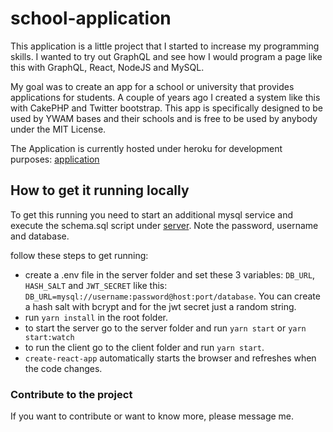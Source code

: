 ﻿# school-application

This application is a little project that I started to increase my programming skills. I wanted to try out GraphQL and see how I would program a page like this with GraphQL, React, NodeJS and MySQL.

My goal was to create an app for a school or university that provides applications for students. A couple of years ago I created a system like this with CakePHP and Twitter bootstrap. This app is specifically designed to be used by YWAM bases and their schools and is free to be used by anybody under the MIT License.

The Application is currently hosted under heroku for development purposes: [application](http://school-application-development.herokuapp.com/)

## How to get it running locally

To get this running you need to start an additional mysql service and execute the schema.sql script under [server](./server/schema.sql). Note the password, username and database.

follow these steps to get running:

- create a .env file in the server folder and set these 3 variables: `DB_URL`, `HASH_SALT` and `JWT_SECRET` like this: `DB_URL=mysql://username:password@host:port/database`. You can create a hash salt with bcrypt and for the jwt secret just a random string.
- run `yarn install` in the root folder.
- to start the server go to the server folder and run `yarn start` or `yarn start:watch`
- to run the client go to the client folder and run `yarn start`.
- `create-react-app` automatically starts the browser and refreshes when the code changes.

### Contribute to the project

If you want to contribute or want to know more, please message me.
